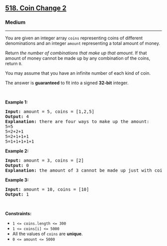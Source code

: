 <h2><a href="https://leetcode.com/problems/coin-change-2/">518. Coin Change 2</a></h2><h3>Medium</h3><hr><div style="user-select: auto;"><p style="user-select: auto;">You are given an integer array <code style="user-select: auto;">coins</code> representing coins of different denominations and an integer <code style="user-select: auto;">amount</code> representing a total amount of money.</p>

<p style="user-select: auto;">Return <em style="user-select: auto;">the number of combinations that make up that amount</em>. If that amount of money cannot be made up by any combination of the coins, return <code style="user-select: auto;">0</code>.</p>

<p style="user-select: auto;">You may assume that you have an infinite number of each kind of coin.</p>

<p style="user-select: auto;">The answer is <strong style="user-select: auto;">guaranteed</strong> to fit into a signed <strong style="user-select: auto;">32-bit</strong> integer.</p>

<p style="user-select: auto;">&nbsp;</p>
<p style="user-select: auto;"><strong style="user-select: auto;">Example 1:</strong></p>

<pre style="position: relative; user-select: auto;"><strong style="user-select: auto;">Input:</strong> amount = 5, coins = [1,2,5]
<strong style="user-select: auto;">Output:</strong> 4
<strong style="user-select: auto;">Explanation:</strong> there are four ways to make up the amount:
5=5
5=2+2+1
5=2+1+1+1
5=1+1+1+1+1
<div class="open_grepper_editor" title="Edit &amp; Save To Grepper" style="user-select: auto;"></div></pre>

<p style="user-select: auto;"><strong style="user-select: auto;">Example 2:</strong></p>

<pre style="position: relative; user-select: auto;"><strong style="user-select: auto;">Input:</strong> amount = 3, coins = [2]
<strong style="user-select: auto;">Output:</strong> 0
<strong style="user-select: auto;">Explanation:</strong> the amount of 3 cannot be made up just with coins of 2.
<div class="open_grepper_editor" title="Edit &amp; Save To Grepper" style="user-select: auto;"></div></pre>

<p style="user-select: auto;"><strong style="user-select: auto;">Example 3:</strong></p>

<pre style="position: relative; user-select: auto;"><strong style="user-select: auto;">Input:</strong> amount = 10, coins = [10]
<strong style="user-select: auto;">Output:</strong> 1
<div class="open_grepper_editor" title="Edit &amp; Save To Grepper" style="user-select: auto;"></div></pre>

<p style="user-select: auto;">&nbsp;</p>
<p style="user-select: auto;"><strong style="user-select: auto;">Constraints:</strong></p>

<ul style="user-select: auto;">
	<li style="user-select: auto;"><code style="user-select: auto;">1 &lt;= coins.length &lt;= 300</code></li>
	<li style="user-select: auto;"><code style="user-select: auto;">1 &lt;= coins[i] &lt;= 5000</code></li>
	<li style="user-select: auto;">All the values of <code style="user-select: auto;">coins</code> are <strong style="user-select: auto;">unique</strong>.</li>
	<li style="user-select: auto;"><code style="user-select: auto;">0 &lt;= amount &lt;= 5000</code></li>
</ul>
</div>